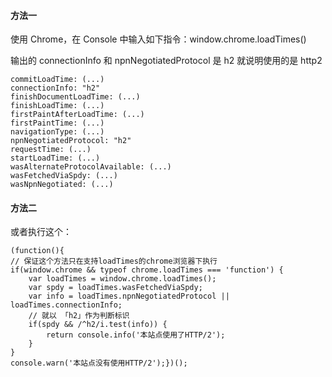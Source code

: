 #### 方法一
使用 Chrome，在 Console 中输入如下指令：window.chrome.loadTimes()

输出的 connectionInfo 和 npnNegotiatedProtocol 是 h2 就说明使用的是 http2

```
commitLoadTime: (...)
connectionInfo: "h2"
finishDocumentLoadTime: (...)
finishLoadTime: (...)
firstPaintAfterLoadTime: (...)
firstPaintTime: (...)
navigationType: (...)
npnNegotiatedProtocol: "h2"
requestTime: (...)
startLoadTime: (...)
wasAlternateProtocolAvailable: (...)
wasFetchedViaSpdy: (...)
wasNpnNegotiated: (...)
```


#### 方法二
或者执行这个：
```
(function(){
// 保证这个方法只在支持loadTimes的chrome浏览器下执行
if(window.chrome && typeof chrome.loadTimes === 'function') {
    var loadTimes = window.chrome.loadTimes();
    var spdy = loadTimes.wasFetchedViaSpdy;
    var info = loadTimes.npnNegotiatedProtocol || loadTimes.connectionInfo;
    // 就以 「h2」作为判断标识
    if(spdy && /^h2/i.test(info)) {
        return console.info('本站点使用了HTTP/2');
    }
}
console.warn('本站点没有使用HTTP/2');})();
```

